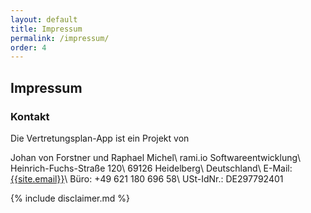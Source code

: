 ```yaml
---
layout: default
title: Impressum
permalink: /impressum/
order: 4
---
```


Impressum
---------

### Kontakt

Die Vertretungsplan-App ist ein Projekt von

Johan von Forstner und Raphael Michel\\
rami.io Softwareentwicklung\\
Heinrich-Fuchs-Straße 120\\
69126 Heidelberg\\
Deutschland\\
E-Mail: [{{site.email}}](mailto:{{site.email}})\\
Büro: +49 621 180 696 58\\
USt-IdNr.: DE297792401

{% include disclaimer.md %}